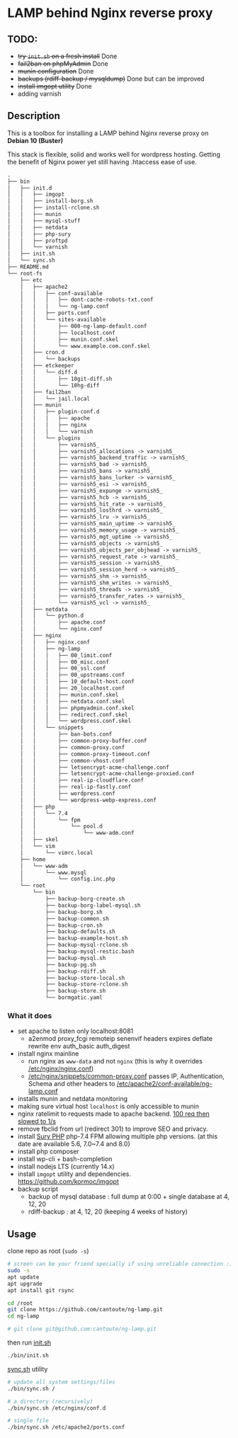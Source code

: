 # LAMP behind Nginx reverse proxy

## TODO:

- ~~try `init.sh` on a fresh install~~ Done
- ~~fail2ban on phpMyAdmin~~ Done
- ~~munin configuration~~ Done
- ~~backups (rdiff-backup / mysqldump)~~ Done but can be improved
- ~~install imgopt utility~~ Done
- adding varnish

## Description

This is a toolbox for installing a LAMP behind Nginx reverse proxy on **Debian 10 (Buster)**

This stack is flexible, solid and works well for wordpress hosting. Getting the benefit of Nginx power yet still having .htaccess ease of use.

```txt
.
├── bin
│   ├── init.d
│   │   ├── imgopt
│   │   ├── install-borg.sh
│   │   ├── install-rclone.sh
│   │   ├── munin
│   │   ├── mysql-stuff
│   │   ├── netdata
│   │   ├── php-sury
│   │   ├── proftpd
│   │   └── varnish
│   ├── init.sh
│   └── sync.sh
├── README.md
└── root-fs
    ├── etc
    │   ├── apache2
    │   │   ├── conf-available
    │   │   │   ├── dont-cache-robots-txt.conf
    │   │   │   └── ng-lamp.conf
    │   │   ├── ports.conf
    │   │   └── sites-available
    │   │       ├── 000-ng-lamp-default.conf
    │   │       ├── localhost.conf
    │   │       ├── munin.conf.skel
    │   │       └── www.example.com.conf.skel
    │   ├── cron.d
    │   │   └── backups
    │   ├── etckeeper
    │   │   └── diff.d
    │   │       ├── 10git-diff.sh
    │   │       └── 10hg-diff
    │   ├── fail2ban
    │   │   └── jail.local
    │   ├── munin
    │   │   ├── plugin-conf.d
    │   │   │   ├── apache
    │   │   │   ├── nginx
    │   │   │   └── varnish
    │   │   └── plugins
    │   │       ├── varnish5_
    │   │       ├── varnish5_allocations -> varnish5_
    │   │       ├── varnish5_backend_traffic -> varnish5_
    │   │       ├── varnish5_bad -> varnish5_
    │   │       ├── varnish5_bans -> varnish5_
    │   │       ├── varnish5_bans_lurker -> varnish5_
    │   │       ├── varnish5_esi -> varnish5_
    │   │       ├── varnish5_expunge -> varnish5_
    │   │       ├── varnish5_hcb -> varnish5_
    │   │       ├── varnish5_hit_rate -> varnish5_
    │   │       ├── varnish5_losthrd -> varnish5_
    │   │       ├── varnish5_lru -> varnish5_
    │   │       ├── varnish5_main_uptime -> varnish5_
    │   │       ├── varnish5_memory_usage -> varnish5_
    │   │       ├── varnish5_mgt_uptime -> varnish5_
    │   │       ├── varnish5_objects -> varnish5_
    │   │       ├── varnish5_objects_per_objhead -> varnish5_
    │   │       ├── varnish5_request_rate -> varnish5_
    │   │       ├── varnish5_session -> varnish5_
    │   │       ├── varnish5_session_herd -> varnish5_
    │   │       ├── varnish5_shm -> varnish5_
    │   │       ├── varnish5_shm_writes -> varnish5_
    │   │       ├── varnish5_threads -> varnish5_
    │   │       ├── varnish5_transfer_rates -> varnish5_
    │   │       └── varnish5_vcl -> varnish5_
    │   ├── netdata
    │   │   └── python.d
    │   │       ├── apache.conf
    │   │       └── nginx.conf
    │   ├── nginx
    │   │   ├── nginx.conf
    │   │   ├── ng-lamp
    │   │   │   ├── 00_limit.conf
    │   │   │   ├── 00_misc.conf
    │   │   │   ├── 00_ssl.conf
    │   │   │   ├── 00_upstreams.conf
    │   │   │   ├── 10_default-host.conf
    │   │   │   ├── 20_localhost.conf
    │   │   │   ├── munin.conf.skel
    │   │   │   ├── netdata.conf.skel
    │   │   │   ├── phpmyadmin.conf.skel
    │   │   │   ├── redirect.conf.skel
    │   │   │   └── wordpress.conf.skel
    │   │   └── snippets
    │   │       ├── ban-bots.conf
    │   │       ├── common-proxy-buffer.conf
    │   │       ├── common-proxy.conf
    │   │       ├── common-proxy-timeout.conf
    │   │       ├── common-vhost.conf
    │   │       ├── letsencrypt-acme-challenge.conf
    │   │       ├── letsencrypt-acme-challenge-proxied.conf
    │   │       ├── real-ip-cloudflare.conf
    │   │       ├── real-ip-fastly.conf
    │   │       ├── wordpress.conf
    │   │       └── wordpress-webp-express.conf
    │   ├── php
    │   │   └── 7.4
    │   │       └── fpm
    │   │           └── pool.d
    │   │               └── www-adm.conf
    │   ├── skel
    │   └── vim
    │       └── vimrc.local
    ├── home
    │   └── www-adm
    │       └── www.mysql
    │           └── config.inc.php
    └── root
        └── bin
            ├── backup-borg-create.sh
            ├── backup-borg-label-mysql.sh
            ├── backup-borg.sh
            ├── backup-common.sh
            ├── backup-cron.sh
            ├── backup-defaults.sh
            ├── backup-example-host.sh
            ├── backup-mysql-rclone.sh
            ├── backup-mysql-restic.bash
            ├── backup-mysql.sh
            ├── backup-pg.sh
            ├── backup-rdiff.sh
            ├── backup-store-local.sh
            ├── backup-store-rclone.sh
            ├── backup-store.sh
            └── bormgatic.yaml
```

### What it does

- set apache to listen only localhost:8081
  - a2enmod proxy_fcgi remoteip senenvif headers expires deflate rewrite env auth_basic auth_digest
- install nginx mainline
  - run nginx as `www-data` and not `nginx` (this is why it overrides [/etc/nginx/nginx.conf](./root-fs/etc/nginx/nginx.conf))
  - [/etc/nginx/snippets/common-proxy.conf](./root-fs/etc/nginx/snippets/common-proxy.conf) passes IP, Authentication, Schema and other headers to [/etc/apache2/conf-available/ng-lamp.conf](./root-fs/etc/apache2/conf-available/ng-lamp.conf)
- installs munin and netdata monitoring
- making sure virtual host `localhost` is only accessible to munin
- nginx ratelimit to requests made to apache backend. [100 req then slowed to 1/s](./root-fs/etc/nginx/conf.d/wordpress.conf.skel#L61)
- remove fbclid from url (redirect 301) to improve SEO and privacy.
- install [Sury PHP](https://deb.sury.org/) php-7.4 FPM allowing multiple php versions. (at this date are available 5.6, 7.0~7.4 and 8.0)
- install php composer
- install wp-cli + bash-completion
- install nodejs LTS (currently 14.x)
- install `imgopt` utility and dependencies. https://github.com/kormoc/imgopt
- backup script
  - backup of mysql database : full dump at 0:00 + single database at 4, 12, 20
  - rdiff-backup : at 4, 12, 20 (keeping 4 weeks of history)

## Usage

clone repo as root (`sudo -s`)

```bash
# screen can be your friend specially if using unreliable connection :)
sudo -s
apt update
apt upgrade
apt install git rsync

cd /root
git clone https://github.com/cantoute/ng-lamp.git
cd ng-lamp

# git clone git@github.com:cantoute/ng-lamp.git
```

then run [init.sh](./bin/init.sh)

```bash
./bin/init.sh
```

[sync.sh](./bin/sync.sh) utility

```bash
# update all system settings/files
./bin/sync.sh /

# a directory (recursively)
./bin/sync.sh /etc/nginx/conf.d

# single file
./bin/sync.sh /etc/apache2/ports.conf
```
